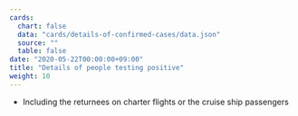 ```yaml
---
cards:
  chart: false
  data: "cards/details-of-confirmed-cases/data.json"
  source: ""
  table: false
date: "2020-05-22T00:00:00+09:00"
title: "Details of people testing positive"
weight: 10
---
```


- Including the returnees on charter flights or the cruise ship passengers
